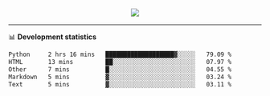 <h3 align="center">
  <a href="https://github.com/hwalker928">
      <img src="https://github-profile-trophy.vercel.app/?username=hwalker928&no-bg=true&no-frame=true">
  </a>
</h3>


<hr>

📊 **Development statistics**

<!--START_SECTION:waka-->

```txt
Python     2 hrs 16 mins   ███████████████████▓░░░░░   79.09 %
HTML       13 mins         ██░░░░░░░░░░░░░░░░░░░░░░░   07.97 %
Other      7 mins          █░░░░░░░░░░░░░░░░░░░░░░░░   04.55 %
Markdown   5 mins          ▓░░░░░░░░░░░░░░░░░░░░░░░░   03.24 %
Text       5 mins          ▓░░░░░░░░░░░░░░░░░░░░░░░░   03.11 %
```

<!--END_SECTION:waka-->
